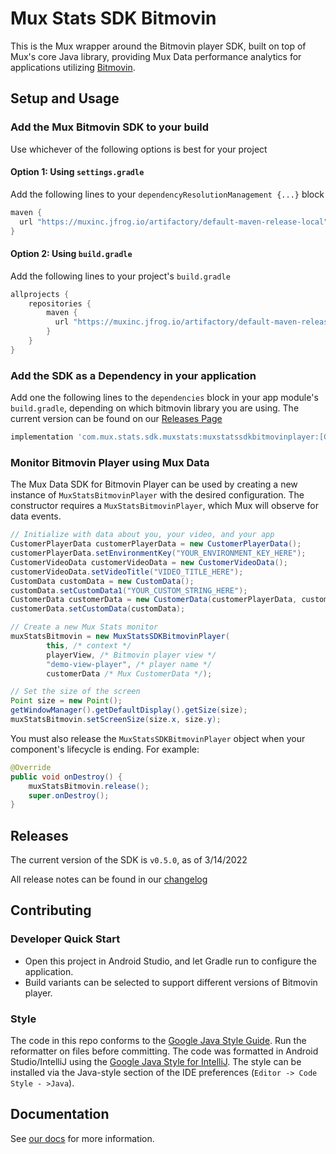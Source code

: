 # Mux Stats SDK Bitmovin

This is the Mux wrapper around the Bitmovin player SDK, built on top of Mux's core Java library,
providing Mux Data performance analytics for applications utilizing
[Bitmovin](https://bitmovin.com/docs/player).

## Setup and Usage 
### Add the Mux Bitmovin SDK to your build 

Use whichever of the following options is best for your project

#### Option 1: Using `settings.gradle`
Add the following lines to your `dependencyResolutionManagement {...}` block
```groovy
maven {
  url "https://muxinc.jfrog.io/artifactory/default-maven-release-local"
}
```

#### Option 2: Using `build.gradle`
Add the following lines to your project's `build.gradle` 
```groovy
allprojects {
    repositories {
        maven {
          url "https://muxinc.jfrog.io/artifactory/default-maven-release-local"
        }
    }
}
```

### Add the SDK as a Dependency in your application
Add one the following lines to the `dependencies` block in your app module's `build.gradle`, depending on which bitmovin library you are using. The current version can be found on our [Releases Page](https://github.com/muxinc/mux-stats-sdk-bitmovin-android/releases)

```groovy
implementation 'com.mux.stats.sdk.muxstats:muxstatssdkbitmovinplayer:[CurrentVersion]'
```

### Monitor Bitmovin Player using Mux Data
The Mux Data SDK for Bitmovin Player can be used by creating a new instance of `MuxStatsBitmovinPlayer` with the desired configuration. The constructor requires a `MuxStatsBitmovinPlayer`, which Mux will observe for data events.

```java
// Initialize with data about you, your video, and your app
CustomerPlayerData customerPlayerData = new CustomerPlayerData();
customerPlayerData.setEnvironmentKey("YOUR_ENVIRONMENT_KEY_HERE");
CustomerVideoData customerVideoData = new CustomerVideoData();
customerVideoData.setVideoTitle("VIDEO_TITLE_HERE");
CustomData customData = new CustomData();
customData.setCustomData1("YOUR_CUSTOM_STRING_HERE");
CustomerData customerData = new CustomerData(customerPlayerData, customerVideoData, null);
customerData.setCustomData(customData);

// Create a new Mux Stats monitor 
muxStatsBitmovin = new MuxStatsSDKBitmovinPlayer(
        this, /* context */
        playerView, /* Bitmovin player view */ 
        "demo-view-player", /* player name */
        customerData /* Mux CustomerData */);

// Set the size of the screen
Point size = new Point();
getWindowManager().getDefaultDisplay().getSize(size);
muxStatsBitmovin.setScreenSize(size.x, size.y);
```

You must also release the `MuxStatsSDKBitmovinPlayer` object when your component's lifecycle is ending. For example:

```java
@Override
public void onDestroy() {
    muxStatsBitmovin.release();
    super.onDestroy();
}
```

## Releases
The current version of the SDK is `v0.5.0`, as of 3/14/2022

All release notes can be found in our [changelog](RELEASENOTES.md)

## Contributing
### Developer Quick Start
- Open this project in Android Studio, and let Gradle run to configure the application.
- Build variants can be selected to support different versions of Bitmovin player.

### Style
The code in this repo conforms to the [Google Java Style Guide](https://google.github.io/styleguide/javaguide.html). Run the reformatter on files before committing.
The code was formatted in Android Studio/IntelliJ using the [Google Java Style for IntelliJ](https://github.com/google/styleguide/blob/gh-pages/intellij-java-google-style.xml). The style can be installed via the Java-style section of the IDE preferences (`Editor -> Code Style - >Java`).

## Documentation
See [our docs](https://docs.mux.com/docs/theoplayer-integration-guide) for more information.
